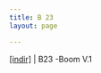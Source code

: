 ```yaml
---
title: B 23
layout: page

---
```

<a href="https://cloud.mail.ru/public/122685bca514/B-23%20-%20Boom%20V.1" target="_blank">[indir]</a> | B23 -Boom V.1